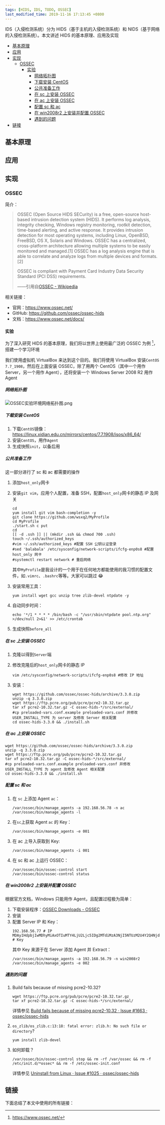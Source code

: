 ```yaml
---
tags: [HIDS, IDS, TODO, OSSEC]
last_modified_time: 2019-11-16 17:13:45 +0800
---
```


IDS（入侵检测系统）分为 HIDS（基于主机的入侵检测系统）和 NIDS（基于网络的入侵检测系统）。本文讲述 HIDS 的基本原理、应用及实现

<p id="markdown-toc"></p>
<!-- vim-markdown-toc GFM -->

* [基本原理](#基本原理)
* [应用](#应用)
* [实现](#实现)
  * [OSSEC](#ossec)
    * [实验](#实验)
      * [网络拓扑图](#网络拓扑图)
      * [下载安装 CentOS](#下载安装-centos)
      * [公共准备工作](#公共准备工作)
      * [在 sc 上安装 OSSEC](#在-sc-上安装-ossec)
      * [在 ac 上安装 OSSEC](#在-ac-上安装-ossec)
      * [配置 sc 和 ac](#配置-sc-和-ac)
      * [在 win2008r2 上安装并配置 OSSEC](#在-win2008r2-上安装并配置-ossec)
      * [遇到的问题](#遇到的问题)
* [链接](#链接)

<!-- vim-markdown-toc -->

## 基本原理

## 应用

## 实现

### OSSEC
简介：

> OSSEC (Open Source HIDS SECurity) is a free, open-source host-based intrusion detection system (HIDS). It performs log analysis, integrity checking, Windows registry monitoring, rootkit detection, time-based alerting, and active response. It provides intrusion detection for most operating systems, including Linux, OpenBSD, FreeBSD, OS X, Solaris and Windows. OSSEC has a centralized, cross-platform architecture allowing multiple systems to be easily monitored and managed.[1] OSSEC has a log analysis engine that is able to correlate and analyze logs from multiple devices and formats.[2]
> 
> OSSEC is compliant with Payment Card Industry Data Security Standard (PCI DSS) requirements.
> 
> ——引用自[OSSEC - Wikipedia](https://en.wikipedia.org/wiki/OSSEC)

相关链接：
* 官网：<https://www.ossec.net/>
* GitHub: <https://github.com/ossec/ossec-hids>
* 文档：<https://www.ossec.net/docs/>

#### 实验
为了深入研究 HIDS 的基本原理，我们将以世界上使用最广泛的 OSSEC 为例 [^ossec]，搭建一个学习环境

我们使用虚拟机 VirtualBox 来达到这个目的。我们将使用 VirtualBox 安装`CentOS 7.7_1908`，然后在上面安装 OSSEC，除了用两个 CentOS（其中一个用作 Server，另一个用作 Agent），还将安装一个 Windows Server 2008 R2 用作 Agent

##### 网络拓扑图
![OSSEC实验环境网络拓扑图.png](http://wsxq12.55555.io/HIDS/OSSEC实验环境网络拓扑图.png)

##### 下载安装 CentOS

1. 下载`CentOS`镜像：<https://linux.xidian.edu.cn/mirrors/centos/7.7.1908/isos/x86_64/>
1. 安装`CentOS`，用作`Agent`
1. 生成快照`init`，以备后用

##### 公共准备工作
这一部分进行了 sc 和 ac 都需要的操作

1. 添加`host_only`网卡
2. 安装`git vim`，应用个人配置，准备 SSH，配置`host_only`网卡的静态 IP 及网关
   ```
   cd
   yum install git vim bash-completion -y
   git clone https://github.com/wsxq2/MyProfile
   cd MyProfile
   ./start.sh c put
   cd
   [[ -d .ssh ]] || (mkdir .ssh && chmod 700 .ssh)
   touch ~/.ssh/authorized_keys
   #vim ~/.ssh/authorized_keys #配置 SSH 公钥认证登录
   #sed 'balabala' /etc/sysconfig/network-scripts/ifcfg-enp0s8 #配置 host_only 网卡
   #systemctl restart network # 重启网络
   ```

   其中`MyProfile`是我设计的一个用于在任何地方都能使用的我习惯的配置文件，如`.vimrc`、`.bashrc`等等。大家可以跳过 :joy:

3. 安装常用工具：
   ```
   yum install wget gcc unzip tree zlib-devel ntpdate -y
   ```
4. 自动同步时间：
   ```
   echo '*/1 * * * * /bin/bash -c "/usr/sbin/ntpdate pool.ntp.org" >/dev/null 2>&1' >> /etc/crontab
   ```
      
5. 生成快照`before_all`

##### 在 sc 上安装 OSSEC
1. 克隆以得到`Server`端
1. 修改克隆后的`host_only`网卡的静态 IP
   ```
   vim /etc/sysconfig/network-scripts/ifcfg-enp0s8 #修改 IP 地址
   ```
   
1. 安装：
   ```
   wget https://github.com/ossec/ossec-hids/archive/3.3.0.zip
   unzip -q 3.3.0.zip
   wget https://ftp.pcre.org/pub/pcre/pcre2-10.32.tar.gz
   tar xf pcre2-10.32.tar.gz -C ossec-hids-*/src/external/
   #cp preloaded-vars.conf.example preloaded-vars.conf 并修改 USER_INSTALL_TYPE 为 server 及修改 Server 相关配置
   cd ossec-hids-3.3.0 && ./install.sh
   ```

##### 在 ac 上安装 OSSEC
```
wget https://github.com/ossec/ossec-hids/archive/3.3.0.zip
unzip -q 3.3.0.zip
wget https://ftp.pcre.org/pub/pcre/pcre2-10.32.tar.gz
tar xf pcre2-10.32.tar.gz -C ossec-hids-*/src/external/
#cp preloaded-vars.conf.example preloaded-vars.conf 并修改 USER_INSTALL_TYPE 为 agent 及修改 Agent 相关配置
cd ossec-hids-3.3.0 && ./install.sh
```

##### 配置 sc 和 ac
1. 在 `sc` 上添加 Agent `ac`：
   ```
   /var/ossec/bin/manage_agents -a 192.168.56.78 -n ac
   /var/ossec/bin/manage_agents -l
   ```

1. 在`sc`上获取 Agent `ac` 的 Key：
   ```
   /var/ossec/bin/manage_agents -e 001
   ```

1. 在 ac 上导入获取到 Key:
   ```
   /var/ossec/bin/manage_agents -i 001
   ```
   
1. 在 sc 和 ac 上运行 OSSEC：
   ```
   /var/ossec/bin/ossec-control start
   /var/ossec/bin/ossec-control status
   ```

##### 在 win2008r2 上安装并配置 OSSEC
根据官方文档，Windows 只能用作 Agent，且配置过程极为简单：
1. 下载安装程序：[OSSEC Downloads - OSSEC](https://www.ossec.net/downloads/)
2. 安装
3. 配置 Server IP 和 Key：
   ```
   192.168.56.77 # IP
   MDAyIHdpbjIwMDhyMiAxOTIuMTY4LjU2Ljc5IDg2MTdiMzA3NjI5NTUzM2U4Y2Q4NjdjMTQ4MGRiYmM3OTk1MDEzMDAzZTMxYzMzZmM3Mzg5ZTdhNmI0ZWZhYzg= # Key
   ```
   其中 Key 来源于在 Server 添加 Agent 并 Extract：
   ```
   /var/ossec/bin/manage_agents -a 192.168.56.79 -n win2008r2
   /var/ossec/bin/manage_agents -e 002
   ```

   
##### 遇到的问题
1. Build fails because of missing pcre2-10.32?
   ```
   wget https://ftp.pcre.org/pub/pcre/pcre2-10.32.tar.gz
   tar xf pcre2-10.32.tar.gz -C ossec-hids-*/src/external/
   ```
   
   详情参见 [Build fails because of missing pcre2-10.32 · Issue #1663 · ossec/ossec-hids](https://github.com/ossec/ossec-hids/issues/1663)
   
1. `os_zlib/os_zlib.c:13:18: fatal error: zlib.h: No such file or directory`?
   ```
   yum install zlib-devel
   ```
   
1. 如何卸载？
   ```
   /var/ossec/bin/ossec-control stop && rm -rf /var/ossec && rm -f /etc/init.d/*ossec* && rm -f /etc/ossec-init.conf
   ```
   详情参见 [Uninstall from Linux · Issue #1025 · ossec/ossec-hids](https://github.com/ossec/ossec-hids/issues/1025)


[^ossec]: https://www.ossec.net/


## 链接
下面总结了本文中使用的所有链接：

<!-- link start -->

<!-- link end -->
